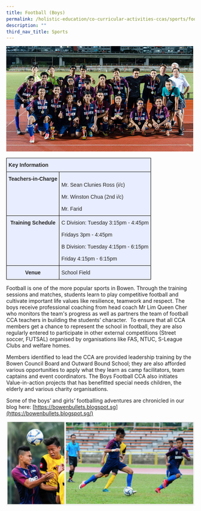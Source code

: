 ```yaml
---
title: Football (Boys)
permalink: /holistic-education/co-curricular-activities-ccas/sports/football-boys
description: ""
third_nav_title: Sports
---
```

![](/images/Bowen-Boys-Soccer-Team.jpeg)
<style type="text/css">
.tg  {border-collapse:collapse;border-spacing:0;}
.tg td{border-color:black;border-style:solid;border-width:1px;font-family:Arial, sans-serif;font-size:14px;
  overflow:hidden;padding:10px 5px;word-break:normal;}
.tg th{border-color:black;border-style:solid;border-width:1px;font-family:Arial, sans-serif;font-size:14px;
  font-weight:normal;overflow:hidden;padding:10px 5px;word-break:normal;}
.tg .tg-xwen{background-color:#E8EDFF;color:#222;font-weight:bold;text-align:left;vertical-align:middle}
.tg .tg-1uvx{background-color:#E8EDFF;color:#222;font-weight:bold;text-align:center;vertical-align:middle}
.tg .tg-vqm8{background-color:#E8EDFF;color:#222;text-align:left;vertical-align:top}
.tg .tg-mbkz{background-color:#E8EDFF;color:#222;font-weight:bold;text-align:center;vertical-align:top}
.tg .tg-lr6o{background-color:#E8EDFF;color:#222;text-align:left;vertical-align:middle}
</style>
<table class="tg">
<thead>
  <tr>
    <th class="tg-xwen" colspan="2"><span style="color:#222">Key Information</span></th>
  </tr>
</thead>
<tbody>
  <tr>
    <td class="tg-mbkz">Teachers-in-Charge</td>
    <td class="tg-vqm8"><br>Mr. Sean  Clunies Ross (i/c)<br><br>Mr. Winston Chua (2nd i/c)<br><br>Mr. Farid<br></td>
  </tr>
  <tr>
    <td class="tg-mbkz">Training Schedule</td>
    <td class="tg-lr6o"><span style="color:#222">C Division: Tuesday 3:15pm - 4:45pm</span><br><br><span style="color:#222">                    Fridays 3pm - 4:45pm</span><br><br><span style="color:#222">B Division: Tuesday 4:15pm - 6:15pm</span><br><br><span style="color:#222">                    Friday 4:15pm - 6:15pm</span><br></td>
  </tr>
  <tr>
    <td class="tg-1uvx"><span style="color:#222"> </span>Venue</td>
    <td class="tg-lr6o"><span style="color:#222">School Field</span></td>
  </tr>
</tbody>
</table>

Football is one of the more popular sports in Bowen. Through the training sessions and matches, students learn to play competitive football and cultivate important life values like resilience, teamwork and respect. The boys receive professional coaching from head coach Mr Lim Queen Cher who monitors the team's progress as well as partners the team of football CCA teachers in building the students’ character.  To ensure that all CCA members get a chance to represent the school in football, they are also regularly entered to participate in other external competitions (Street soccer, FUTSAL) organised by organisations like FAS, NTUC, S-League Clubs and welfare homes.  

  

Members identified to lead the CCA are provided leadership training by the Bowen Council Board and Outward Bound School; they are also afforded various opportunities to apply what they learn as camp facilitators, team captains and event coordinators. The Boys Football CCA also initiates Value-in-action projects that has benefitted special needs children, the elderly and various charity organisations. 


Some of the boys’ and girls’ footballing adventures are chronicled in our blog here: [https://bowenbullets.blogspot.sg](https://bowenbullets.blogspot.sg/)

![](/images/football%201.png)